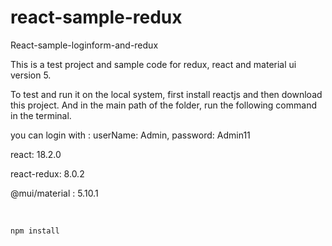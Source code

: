 # react-sample-redux
React-sample-loginform-and-redux 

This is a test project and sample code for redux, react and material ui version 5.

To test and run it on the local system, first install reactjs and then download this project.
And in the main path of the folder, run the following command in the terminal.

you can login with :   userName: Admin, password: Admin11


react: 18.2.0

react-redux: 8.0.2

@mui/material : 5.10.1


‍‍
````
npm install


